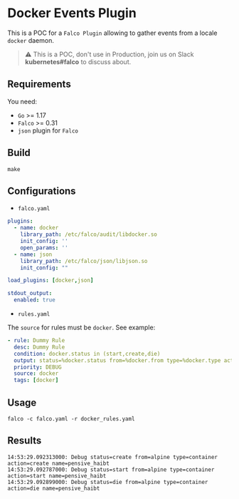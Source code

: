 # Docker Events Plugin

This is a POC for a `Falco Plugin` allowing to gather events from a locale `docker` daemon.

> :warning: This is a POC, don't use in Production, join us on Slack **kubernetes#falco** to discuss about.

## Requirements

You need:
* `Go` >= 1.17
* `Falco` >= 0.31
* `json` plugin for `Falco` 

## Build

```shell
make
```

## Configurations

* `falco.yaml`

```yaml
plugins:
  - name: docker
    library_path: /etc/falco/audit/libdocker.so
    init_config: ''
    open_params: ''
  - name: json
    library_path: /etc/falco/json/libjson.so
    init_config: ""

load_plugins: [docker,json]

stdout_output:
  enabled: true
```

* `rules.yaml`

The `source` for rules must be `docker`.
See example:
```yaml
- rule: Dummy Rule
  desc: Dummy Rule
  condition: docker.status in (start,create,die)
  output: status=%docker.status from=%docker.from type=%docker.type action=%docker.action name=%docker.attributes.name 
  priority: DEBUG
  source: docker
  tags: [docker]
```

## Usage

```shell
falco -c falco.yaml -r docker_rules.yaml
```

## Results

```shell
14:53:29.092313000: Debug status=create from=alpine type=container action=create name=pensive_haibt
14:53:29.092787000: Debug status=start from=alpine type=container action=start name=pensive_haibt
14:53:29.092899000: Debug status=die from=alpine type=container action=die name=pensive_haibt
```